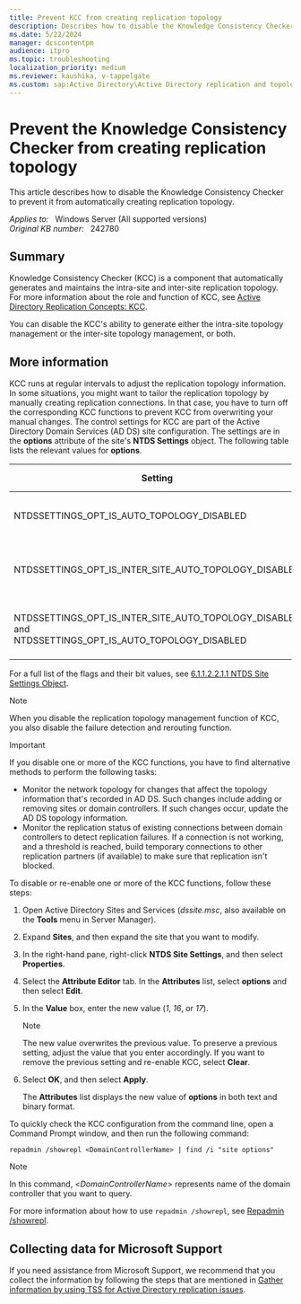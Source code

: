 ```yaml
---
title: Prevent KCC from creating replication topology
description: Describes how to disable the Knowledge Consistency Checker functions that generate replication topology information for Active Directory Domain Services.
ms.date: 5/22/2024
manager: dcscontentpm
audience: itpro
ms.topic: troubleshooting
localization_priority: medium
ms.reviewer: kaushika, v-tappelgate
ms.custom: sap:Active Directory\Active Directory replication and topology, csstroubleshoot
---
```

# Prevent the Knowledge Consistency Checker from creating replication topology

This article describes how to disable the Knowledge Consistency Checker to prevent it from automatically creating replication topology.

_Applies to:_ &nbsp; Windows Server (All supported versions)  
_Original KB number:_ &nbsp; 242780

## Summary

Knowledge Consistency Checker (KCC) is a component that automatically generates and maintains the intra-site and inter-site replication topology. For more information about the role and function of KCC, see [Active Directory Replication Concepts: KCC](/windows-server/identity/ad-ds/get-started/replication/active-directory-replication-concepts#BKMK_2).

You can disable the KCC's ability to generate either the intra-site topology management or the inter-site topology management, or both. 

## More information

KCC runs at regular intervals to adjust the replication topology information. In some situations, you might want to tailor the replication topology by manually creating replication connections. In that case, you have to turn off the corresponding KCC functions to prevent KCC from overwriting your manual changes. The control settings for KCC are part of the Active Directory Domain Services (AD DS) site configuration. The settings are in the **options** attribute of the site's **NTDS Settings** object. The following table lists the relevant values for **options**.

| Setting | Binary value | Decimal value | Description |
| --- | --- | --- | --- |
| NTDSSETTINGS_OPT_IS_AUTO_TOPOLOGY_DISABLED | 0x00000001 | 1 |Automatic topology generation is disabled. |
| NTDSSETTINGS_OPT_IS_INTER_SITE_AUTO_TOPOLOGY_DISABLED | 0x00000010 |16 | Automatic inter-site topology generation is disabled. |
| NTDSSETTINGS_OPT_IS_INTER_SITE_AUTO_TOPOLOGY_DISABLED<br/>and<br/>NTDSSETTINGS_OPT_IS_AUTO_TOPOLOGY_DISABLED | 0x00000011 | 17 | All automatic topology generation is disabled. |

For a full list of the flags and their bit values, see [6.1.1.2.2.1.1 NTDS Site Settings Object](/openspecs/windows_protocols/ms-adts/d300c652-8873-41a4-a50c-90cc89d5bdd8).

> [!NOTE]  
> When you disable the replication topology management function of KCC, you also disable the failure detection and rerouting function.

> [!IMPORTANT]  
> If you disable one or more of the KCC functions, you have to find alternative methods to perform the following tasks:
>
> - Monitor the network topology for changes that affect the topology information that's recorded in AD DS. Such changes include adding or removing sites or domain controllers. If such changes occur, update the AD DS topology information.
> - Monitor the replication status of existing connections between domain controllers to detect replication failures. If a connection is not working, and a threshold is reached, build temporary connections to other replication partners (if available) to make sure that replication isn't blocked.

To disable or re-enable one or more of the KCC functions, follow these steps:

1. Open Active Directory Sites and Services (*dssite.msc*, also available on the **Tools** menu in Server Manager).

1. Expand **Sites**, and then expand the site that you want to modify.

1. In the right-hand pane, right-click **NTDS Site Settings**, and then select **Properties**.

1. Select the **Attribute Editor** tab. In the **Attributes** list, select **options** and then select **Edit**.

1. In the **Value** box, enter the new value (*1*, *16*, or *17*).

   > [!NOTE]  
   > The new value overwrites the previous value. To preserve a previous setting, adjust the value that you enter accordingly. If you want to remove the previous setting and re-enable KCC, select **Clear**.

1. Select **OK**, and then select **Apply**.

   The **Attributes** list displays the new value of **options** in both text and binary format.

To quickly check the KCC configuration from the command line, open a Command Prompt window, and then run the following command:

```console
repadmin /showrepl <DomainControllerName> | find /i "site options"
```

> [!NOTE]  
> In this command, \<*DomainControllerName*> represents name of the domain controller that you want to query.

For more information about how to use `repadmin /showrepl`, see [Repadmin /showrepl](/previous-versions/windows/it-pro/windows-server-2012-r2-and-2012/cc742066(v=ws.11)).

## Collecting data for Microsoft Support

If you need assistance from Microsoft Support, we recommend that you collect the information by following the steps that are mentioned in [Gather information by using TSS for Active Directory replication issues](../../windows-client/windows-troubleshooters/gather-information-using-tss-ad-replication.md).

